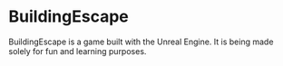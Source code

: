 # BuildingEscape

BuildingEscape is a game built with the Unreal Engine. It is being made solely for fun and learning purposes.
